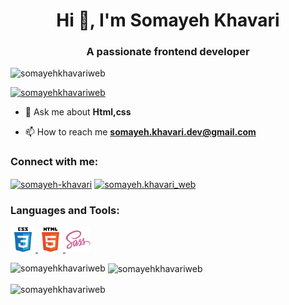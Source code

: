 <h1 align="center">Hi 👋, I'm Somayeh Khavari</h1>
<h3 align="center">A passionate frontend developer</h3>

<p align="left"> <img src="https://komarev.com/ghpvc/?username=somayehkhavariweb&label=Profile%20views&color=0e75b6&style=flat" alt="somayehkhavariweb" /> </p>

<p align="left"> <a href="https://github.com/ryo-ma/github-profile-trophy"><img src="https://github-profile-trophy.vercel.app/?username=somayehkhavariweb" alt="somayehkhavariweb" /></a> </p>

- 💬 Ask me about **Html,css**

- 📫 How to reach me **somayeh.khavari.dev@gmail.com**

<h3 align="left">Connect with me:</h3>
<p align="left">
<a href="https://linkedin.com/in/somayeh-khavari" target="blank"><img align="center" src="https://raw.githubusercontent.com/rahuldkjain/github-profile-readme-generator/master/src/images/icons/Social/linked-in-alt.svg" alt="somayeh-khavari" height="30" width="40" /></a>
<a href="https://instagram.com/somayeh.khavari_web" target="blank"><img align="center" src="https://raw.githubusercontent.com/rahuldkjain/github-profile-readme-generator/master/src/images/icons/Social/instagram.svg" alt="somayeh.khavari_web" height="30" width="40" /></a>
</p>

<h3 align="left">Languages and Tools:</h3>
<p align="left"> <a href="https://www.w3schools.com/css/" target="_blank" rel="noreferrer"> <img src="https://raw.githubusercontent.com/devicons/devicon/master/icons/css3/css3-original-wordmark.svg" alt="css3" width="40" height="40"/> </a> <a href="https://www.w3.org/html/" target="_blank" rel="noreferrer"> <img src="https://raw.githubusercontent.com/devicons/devicon/master/icons/html5/html5-original-wordmark.svg" alt="html5" width="40" height="40"/> </a> <a href="https://sass-lang.com" target="_blank" rel="noreferrer"> <img src="https://raw.githubusercontent.com/devicons/devicon/master/icons/sass/sass-original.svg" alt="sass" width="40" height="40"/> </a> </p>

<p><img align="left" src="https://github-readme-stats.vercel.app/api/top-langs?username=somayehkhavariweb&show_icons=true&locale=en&layout=compact" alt="somayehkhavariweb" /></p>

<p>&nbsp;<img align="center" src="https://github-readme-stats.vercel.app/api?username=somayehkhavariweb&show_icons=true&locale=en" alt="somayehkhavariweb" /></p>

<p><img align="center" src="https://github-readme-streak-stats.herokuapp.com/?user=somayehkhavariweb&" alt="somayehkhavariweb" /></p>
